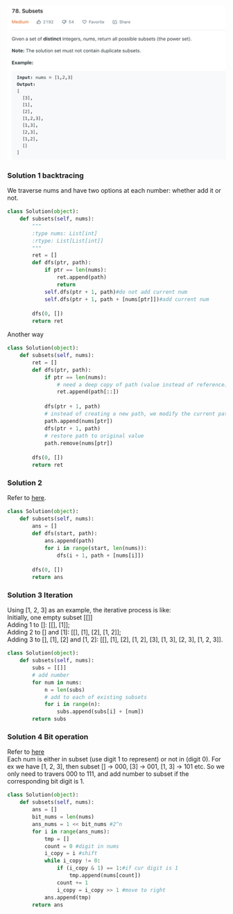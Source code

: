 ![](../images/78.png)
### Solution 1 backtracing
We traverse nums and have two options at each number: whether add it or not.
```python
class Solution(object):
    def subsets(self, nums):
        """
        :type nums: List[int]
        :rtype: List[List[int]]
        """
        ret = []
        def dfs(ptr, path):
            if ptr == len(nums):
                ret.append(path)
                return
            self.dfs(ptr + 1, path)#do not add current num
            self.dfs(ptr + 1, path + [nums[ptr]])#add current num
        
        dfs(0, [])
        return ret
```
Another way
```python
class Solution(object):
    def subsets(self, nums):
        ret = []
        def dfs(ptr, path):
            if ptr == len(nums):
                # need a deep copy of path (value instead of reference). As we will restore path later 
                ret.append(path[::])

            dfs(ptr + 1, path)
            # instead of creating a new path, we modify the current path in-place
            path.append(nums[ptr])
            dfs(ptr + 1, path)
            # restore path to original value 
            path.remove(nums[ptr])
        
        dfs(0, [])
        return ret
```

### Solution 2
Refer to [here](https://leetcode.com/problems/subsets/discuss/27278/C%2B%2B-RecursiveIterativeBit-Manipulation).
```python
class Solution(object):
    def subsets(self, nums):
        ans = []
        def dfs(start, path):
            ans.append(path)
            for i in range(start, len(nums)):
                dfs(i + 1, path + [nums[i]])

        dfs(0, [])
        return ans
```

### Solution 3 Iteration
Using [1, 2, 3] as an example, the iterative process is like:<br>
Initially, one empty subset [[]]<br>
Adding 1 to []: [[], [1]];<br>
Adding 2 to [] and [1]: [[], [1], [2], [1, 2]];<br>
Adding 3 to [], [1], [2] and [1, 2]: [[], [1], [2], [1, 2], [3], [1, 3], [2, 3], [1, 2, 3]].
```python
class Solution(object):
    def subsets(self, nums):
        subs = [[]]
        # add number
        for num in nums:
            n = len(subs)
            # add to each of existing subsets
            for i in range(n):
                subs.append(subs[i] + [num])
        return subs
```

### Solution 4 Bit operation
Refer to [here](https://leetcode.com/problems/subsets/discuss/27288/My-solution-using-bit-manipulation)<br>
Each num is either in subset (use digit 1 to represent) or not in (digit 0). For ex we have [1, 2, 3], then subset [] -> 000, [3] -> 001, [1, 3] -> 101 etc. So we only need to travers 000 to 111, and add number to subset if the corresponding bit digit is 1.
```python
class Solution(object):
    def subsets(self, nums):
        ans = []
        bit_nums = len(nums)
        ans_nums = 1 << bit_nums #2^n
        for i in range(ans_nums):
            tmp = []
            count = 0 #digit in nums
            i_copy = i #shift
            while i_copy != 0:
                if (i_copy & 1) == 1:#if cur digit is 1
                    tmp.append(nums[count])
                count += 1
                i_copy = i_copy >> 1 #move to right
            ans.append(tmp)
        return ans
```